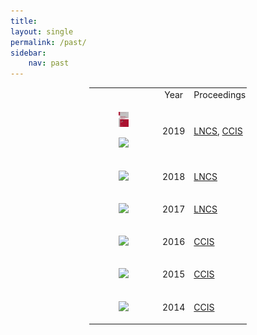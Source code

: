 ```yaml
---
title: 
layout: single
permalink: /past/
sidebar: 
    nav: past 
---
```


<center>
<table style="width: 50%">
    <tbody>
        <tr>
            <td style="width: 20%;"></td>
            <td style="width: 30%;"><center>Year</center></td>
            <td>Proceedings</td>
        </tr>
        <tr>
            <td style="width: 20%;">
                <figure>
                    <img src="/assets/images/978-3-030-37334-4.jpg">
                </figure> 
                <figure>
                    <img src="https://media.springernature.com/w306/springer-static/cover-hires/book/978-3-030-39575-9">
                </figure>
            </td>
            <td style="width: 30%;"><center>2019</center></td>
            <td><a href="https://link.springer.com/book/10.1007/978-3-030-37334-4">LNCS</a>, <a href="https://link.springer.com/book/10.1007/978-3-030-39575-9">CCIS</a></td>
        </tr>
        <tr>
            <td style="width: 20%;">
                <figure>
                    <img src="https://media.springernature.com/w306/springer-static/cover-hires/book/978-3-030-11027-7">
                </figure>
            </td>
            <td style="width: 30%;"><center>2018</center></td>
            <td><a href="https://link.springer.com/book/10.1007/978-3-030-11027-7">LNCS</a></td>
        </tr>
        <tr>
            <td style="width: 20%;">
                <figure>
                    <img src="https://media.springernature.com/w306/springer-static/cover-hires/book/978-3-319-73013-4">
                </figure>
            </td>
            <td style="width: 30%;"><center>2017</center></td>
            <td><a href="https://link.springer.com/book/10.1007/978-3-319-73013-4">LNCS</a></td>
        </tr>
        <tr>
            <td>
                <figure>
                    <img src="https://media.springernature.com/w306/springer-static/cover-hires/book/978-3-319-52920-2">
                </figure>
            </td>
            <td><center>2016</center></td>
            <td><a href="https://link.springer.com/book/10.1007/978-3-319-52920-2">CCIS</a></td>
        </tr>
        <tr>
          <td>
            <figure>
                <img src="https://media.springernature.com/w306/springer-static/cover-hires/book/978-3-319-26123-2">
            </figure>
          </td>
          <td><center>2015</center></td>
          <td><a href="https://link.springer.com/book/10.1007/978-3-319-26123-2">CCIS</a></td>
        </tr>
        <tr>
            <td>
              <figure>
                  <img src="https://media.springernature.com/w306/springer-static/cover-hires/book/978-3-319-12580-0">
               </figure>
            </td>
            <td><center>2014</center></td>
            <td><a href="https://link.springer.com/book/10.1007/978-3-319-12580-0">CCIS</a></td>
        </tr>         
</tbody>
</table>
</center>
